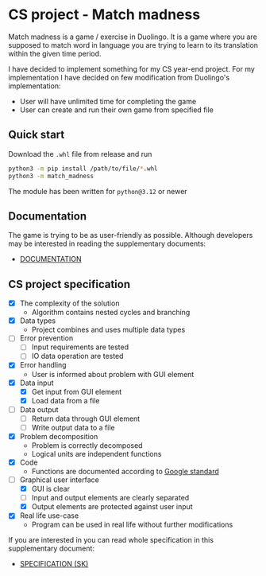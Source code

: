 # CS project - Match madness

Match madness is a game / exercise in Duolingo. It is a game where you are supposed to match word in language you are trying to learn to its translation within the given time period.

I have decided to implement something for my CS year-end project. For my implementation I have decided on few modification from Duolingo's implementation:
- User will have unlimited time for completing the game
- User can create and run their own game from specified file 

## Quick start

Download the `.whl` file from release and run
```bash
python3 -m pip install /path/to/file/*.whl
python3 -m match_madness
```
The module has been written for `python@3.12` or newer

## Documentation

The game is trying to be as user-friendly as possible. Although developers may be interested in reading the supplementary documents:
- [DOCUMENTATION](./assets/DOCUMENTATION.md)

## CS project specification

- [x] The complexity of the solution
    - Algorithm contains nested cycles and branching
- [x] Data types
    - Project combines and uses multiple data types
- [ ] Error prevention
    - [ ] Input requirements are tested
    - [ ] IO data operation are tested
- [x] Error handling
    - User is informed about problem with GUI element
- [x] Data input
    - [x] Get input from GUI element
    - [x] Load data from a file
- [ ] Data output
    - [ ] Return data through GUI element
    - [ ] Write output data to a file
- [x] Problem decomposition
    - Problem is correctly decomposed
    - Logical units are independent functions
- [x] Code
    - Functions are documented according to [Google standard](https://google.github.io/styleguide/pyguide.html)
- [ ] Graphical user interface
    - [x] GUI is clear
    - [ ] Input and output elements are clearly separated
    - [x] Output elements are protected against user input
- [x] Real life use-case
    - Program can be used in real life without further modifications

If you are interested in you can read whole specification in this supplementary document:
- [SPECIFICATION (SK)](./assets/SPECIFICATION-sk.pdf)
